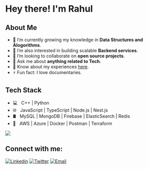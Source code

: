 

<!--
**rahulmansharamani14/rahulmansharamani14** is a ✨ _special_ ✨ repository because its `README.md` (this file) appears on your GitHub profile.

Here are some ideas to get you started:

- 🔭 I’m currently working on ...
- 🌱 I’m currently learning ...
- 👯 I’m looking to collaborate on ...
- 🤔 I’m looking for help with ...
- 💬 Ask me about ...
- 📫 How to reach me: ...
- 😄 Pronouns: ...
- ⚡ Fun fact: ...
-->


# Hey there! I'm Rahul

## About Me

- 🔭 I’m currently growing my knowledge in **Data Structures and Alogorithms**.
- 🌱 I’m also interested in building scalable **Backend services**.
- 👯 I’m looking to collaborate on **open source projects**.
- 💬 Ask me about **anything related to Tech**.
- 📄 Know about my experiences [here](https://drive.google.com/file/d/17gLGYloCOJo63uBduboE2tGu_ZKcM2zI/view?usp=sharing).
- ⚡ Fun fact: I love documentaries.

## Tech Stack

- 💻 &nbsp; C++ | Python
- 🌐 &nbsp; JavaScript | TypeScript | Node.js | Nest.js 
- 🛢 &nbsp; MySQL | MongoDB | Firebase | ElasticSearch | Redis
- 💈 &nbsp; AWS | Azure | Docker | Postman | Terraform

[![](https://visitcount.itsvg.in/api?id=rahulmansharamani14&label=Profile%20Views&color=0&pretty=true)](https://visitcount.itsvg.in)

## Connect with me:

[![Linkedin](https://img.shields.io/badge/LinkedIn-blue.svg?style=for-the-badge&logo=linkedin)][linkedin]
[![Twitter](https://img.shields.io/badge/Twitter-skyblue.svg?style=for-the-badge&logo=twitter)][twitter]
[![Email](https://img.shields.io/badge/Email-gray?style=for-the-badge&logo=google-chat)](mailto:rahul2002aug@gmail.com)

<br />

[linkedin]: https://www.linkedin.com/in/mansharamani-rahul
[twitter]: https://twitter.com/mansharamani_14
